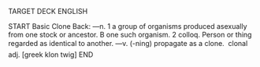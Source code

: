 TARGET DECK
ENGLISH

START
Basic
Clone
Back: —n. 1 a group of organisms produced asexually from one stock or ancestor. B one such organism. 2 colloq. Person or thing regarded as identical to another. —v. (-ning) propagate as a clone.  clonal adj. [greek klon twig]
END

